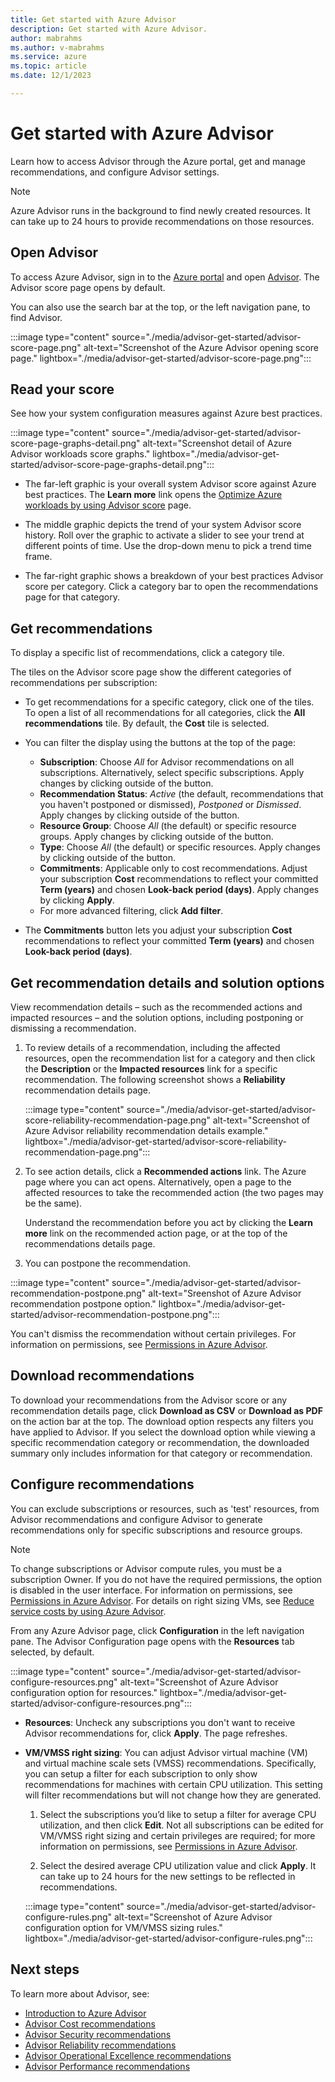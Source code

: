 ```yaml
---
title: Get started with Azure Advisor
description: Get started with Azure Advisor.
author: mabrahms
ms.author: v-mabrahms
ms.service: azure
ms.topic: article
ms.date: 12/1/2023

---
```


# Get started with Azure Advisor

Learn how to access Advisor through the Azure portal, get and manage recommendations, and configure Advisor settings.

> [!NOTE]
> Azure Advisor runs in the background to find newly created resources. It can take up to 24 hours to provide recommendations on those resources.

## Open Advisor

To access Azure Advisor, sign in to the [Azure portal](https://portal.azure.com) and open [Advisor](https://aka.ms/azureadvisordashboard). The Advisor score page opens by default. 

You can also use the search bar at the top, or the left navigation pane, to find Advisor.

:::image type="content" source="./media/advisor-get-started/advisor-score-page.png" alt-text="Screenshot of the Azure Advisor opening score page." lightbox="./media/advisor-get-started/advisor-score-page.png":::

## Read your score
See how your system configuration measures against Azure best practices.

:::image type="content" source="./media/advisor-get-started/advisor-score-page-graphs-detail.png" alt-text="Screenshot detail of Azure Advisor workloads score graphs." lightbox="./media/advisor-get-started/advisor-score-page-graphs-detail.png":::

* The far-left graphic is your overall system Advisor score against Azure best practices. The **Learn more** link opens the [Optimize Azure workloads by using Advisor score](azure-advisor-score.md) page. 

* The middle graphic depicts the trend of your system Advisor score history. Roll over the graphic to activate a slider to see your trend at different points of time. Use the drop-down menu to pick a trend time frame.

* The far-right graphic shows a breakdown of your best practices Advisor score per category. Click a category bar to open the recommendations page for that category.

## Get recommendations

To display a specific list of recommendations, click a category tile. 

The tiles on the Advisor score page show the different categories of recommendations per subscription:  

* To get recommendations for a specific category, click one of the tiles. To open a list of all recommendations for all categories, click the **All recommendations** tile. By default, the **Cost** tile is selected. 

* You can filter the display using the buttons at the top of the page:
   * **Subscription**: Choose *All* for Advisor recommendations on all subscriptions. Alternatively, select specific subscriptions. Apply changes by clicking outside of the button.
   * **Recommendation Status**: *Active* (the default, recommendations that you haven't postponed or dismissed), *Postponed* or *Dismissed*. Apply changes by clicking outside of the button.
   * **Resource Group**: Choose *All* (the default) or specific resource groups. Apply changes by clicking outside of the button.
   * **Type**: Choose *All* (the default) or specific resources. Apply changes by clicking outside of the button.
   * **Commitments**: Applicable only to cost recommendations. Adjust your subscription **Cost** recommendations to reflect your committed **Term (years)** and chosen **Look-back period (days)**. Apply changes by clicking **Apply**.
   * For more advanced filtering, click **Add filter**.

* The **Commitments** button lets you adjust your subscription **Cost** recommendations to reflect your committed **Term (years)** and chosen **Look-back period (days)**.

## Get recommendation details and solution options

View recommendation details – such as the recommended actions and impacted resources – and the solution options, including postponing or dismissing a recommendation.

1. To review details of a recommendation, including the affected resources, open the recommendation list for a category and then click the **Description** or the **Impacted resources** link for a specific recommendation. The following screenshot shows a **Reliability** recommendation details page.

   :::image type="content" source="./media/advisor-get-started/advisor-score-reliability-recommendation-page.png" alt-text="Screenshot of Azure Advisor reliability recommendation details example." lightbox="./media/advisor-get-started/advisor-score-reliability-recommendation-page.png":::

1. To see action details, click a **Recommended actions** link. The Azure page where you can act opens. Alternatively, open a page to the affected resources to take the recommended action (the two pages may be the same).
  
   Understand the recommendation before you act by clicking the **Learn more** link on the recommended action page, or at the top of the recommendations details page.

1.   You can postpone the recommendation.
   
   :::image type="content" source="./media/advisor-get-started/advisor-recommendation-postpone.png" alt-text="Sreenshot of Azure Advisor recommendation postpone option." lightbox="./media/advisor-get-started/advisor-recommendation-postpone.png":::

   You can't dismiss the recommendation without certain privileges. For information on permissions, see [Permissions in Azure Advisor](permissions.md).

## Download recommendations

To download your recommendations from the Advisor score or any recommendation details page, click **Download as CSV** or **Download as PDF** on the action bar at the top. The download option respects any filters you have applied to Advisor.  If you select the download option while viewing a specific recommendation category or recommendation, the downloaded summary only includes information for that category or recommendation.

## Configure recommendations

You can exclude subscriptions or resources, such as 'test' resources, from Advisor recommendations and configure Advisor to generate recommendations only for specific subscriptions and resource groups.

> [!NOTE]
> To change subscriptions or Advisor compute rules, you must be a subscription Owner.  If you do not have the required permissions, the option is disabled in the user interface. For information on permissions, see [Permissions in Azure Advisor](permissions.md). For details on right sizing VMs, see [Reduce service costs by using Azure Advisor](advisor-cost-recommendations.md).

From any Azure Advisor page, click **Configuration** in the left navigation pane. The Advisor Configuration page opens with the **Resources** tab selected, by default. 

:::image type="content" source="./media/advisor-get-started/advisor-configure-resources.png" alt-text="Screenshot of Azure Advisor configuration option for resources." lightbox="./media/advisor-get-started/advisor-configure-resources.png":::

* **Resources**: Uncheck any subscriptions you don't want to receive Advisor recommendations for, click **Apply**. The page refreshes.

* **VM/VMSS right sizing**: You can adjust Advisor virtual machine (VM) and virtual machine scale sets (VMSS) recommendations. Specifically, you can setup a filter for each subscription to only show recommendations for machines with certain CPU utilization. This setting will filter recommendations but will not change how they are generated.

  1. Select the subscriptions you’d like to setup a filter for average CPU utilization, and then click **Edit**. Not all subscriptions can be edited for VM/VMSS right sizing and certain privileges are required; for more information on permissions, see [Permissions in Azure Advisor](permissions.md).
    
  1. Select the desired average CPU utilization value and click **Apply**. It can take up to 24 hours for the new settings to be reflected in recommendations.

  :::image type="content" source="./media/advisor-get-started/advisor-configure-rules.png" alt-text="Screenshot of Azure Advisor configuration option for VM/VMSS sizing rules." lightbox="./media/advisor-get-started/advisor-configure-rules.png":::

## Next steps

To learn more about Advisor, see:

- [Introduction to Azure Advisor](advisor-overview.md)
- [Advisor Cost recommendations](advisor-cost-recommendations.md)
- [Advisor Security recommendations](advisor-security-recommendations.md)
- [Advisor Reliability recommendations](advisor-high-availability-recommendations.md)
- [Advisor Operational Excellence recommendations](advisor-operational-excellence-recommendations.md)
- [Advisor Performance recommendations](advisor-performance-recommendations.md)
